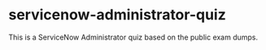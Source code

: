 # servicenow-administrator-quiz
This is a ServiceNow Administrator quiz based on the public exam dumps.
